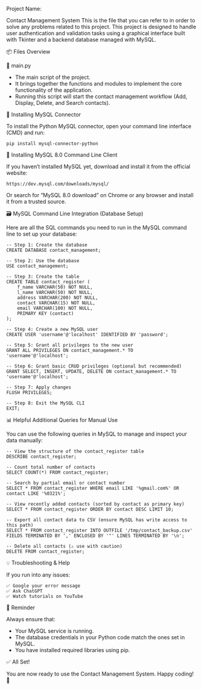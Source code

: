 Project Name:

Contact Management System
This is the file that you can refer to in order to solve any problems related to this project.
This project is designed to handle user authentication and validation tasks using a graphical interface built with Tkinter and a backend database managed with MySQL.

📦 Files Overview

🔹 main.py  
- The main script of the project.  
- It brings together the functions and modules to implement the core functionality of the application.  
- Running this script will start the contact management workflow (Add, Display, Delete, and Search contacts).


🔧 Installing MySQL Connector

To install the Python MySQL connector, open your command line interface (CMD) and run:

    pip install mysql-connector-python

💾 Installing MySQL 8.0 Command Line Client

If you haven’t installed MySQL yet, download and install it from the official website:

    https://dev.mysql.com/downloads/mysql/

Or search for “MySQL 8.0 download” on Chrome or any browser and install it from a trusted source.

🗃️ MySQL Command Line Integration (Database Setup)

Here are all the SQL commands you need to run in the MySQL command line to set up your database:

    -- Step 1: Create the database
    CREATE DATABASE contact_management;

    -- Step 2: Use the database
    USE contact_management;

    -- Step 3: Create the table
    CREATE TABLE contact_register (
        f_name VARCHAR(50) NOT NULL,
        l_name VARCHAR(50) NOT NULL,
        address VARCHAR(200) NOT NULL,
        contact VARCHAR(15) NOT NULL,
        email VARCHAR(100) NOT NULL,
        PRIMARY KEY (contact)
    );

    -- Step 4: Create a new MySQL user
    CREATE USER 'username'@'localhost' IDENTIFIED BY 'password';

    -- Step 5: Grant all privileges to the new user
    GRANT ALL PRIVILEGES ON contact_management.* TO 'username'@'localhost';

    -- Step 6: Grant basic CRUD privileges (optional but recommended)
    GRANT SELECT, INSERT, UPDATE, DELETE ON contact_management.* TO 'username'@'localhost';

    -- Step 7: Apply changes
    FLUSH PRIVILEGES;

    -- Step 8: Exit the MySQL CLI
    EXIT;

📊 Helpful Additional Queries for Manual Use

You can use the following queries in MySQL to manage and inspect your data manually:

    -- View the structure of the contact_register table
    DESCRIBE contact_register;

    -- Count total number of contacts
    SELECT COUNT(*) FROM contact_register;

    -- Search by partial email or contact number
    SELECT * FROM contact_register WHERE email LIKE '%gmail.com%' OR contact LIKE '%0321%';

    -- View recently added contacts (sorted by contact as primary key)
    SELECT * FROM contact_register ORDER BY contact DESC LIMIT 10;

    -- Export all contact data to CSV (ensure MySQL has write access to this path)
    SELECT * FROM contact_register INTO OUTFILE '/tmp/contact_backup.csv'
    FIELDS TERMINATED BY ',' ENCLOSED BY '"' LINES TERMINATED BY '\n';

    -- Delete all contacts (⚠️ use with caution)
    DELETE FROM contact_register;

💡 Troubleshooting & Help

If you run into any issues:

    ✅ Google your error message  
    ✅ Ask ChatGPT  
    ✅ Watch tutorials on YouTube  

📌 Reminder

Always ensure that:
- Your MySQL service is running.
- The database credentials in your Python code match the ones set in MySQL.
- You have installed required libraries using pip.

✅ All Set!

You are now ready to use the Contact Management System. Happy coding! 🎉
